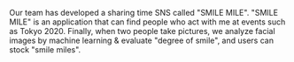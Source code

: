 Our team has developed a sharing time SNS called "SMILE MILE". "SMILE MILE" is an application that can find people who act with me at events such as Tokyo 2020. Finally, when two people take pictures, we analyze facial images by machine learning & evaluate "degree of smile", and users can stock "smile miles".
